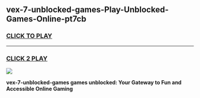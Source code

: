 
## vex-7-unblocked-games-Play-Unblocked-Games-Online-pt7cb
<h3>
<a href="https://premium76.site?title=vex-7-unblocked-games&ref=24A">CLICK TO PLAY</a></h3>
<hr>

<h3>
<a href="https://premium76.site?title=vex-7-unblocked-games&ref=24A">CLICK 2 PLAY</a>
  
</h3>

<a href="https://premium76.site?title=vex-7-unblocked-games&ref=24A"><img src="https://clearcache.store/games.png"></a>


**vex-7-unblocked-games games unblocked: Your Gateway to Fun and Accessible Online Gaming**
